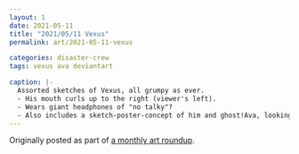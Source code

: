 ```yaml
---
layout: 1
date: 2021-05-11
title: "2021/05/11 Vexus"
permalink: art/2021-05-11-vexus

categories: disaster-crew
tags: vexus ava deviantart

caption: |-
  Assorted sketches of Vexus, all grumpy as ever.
  - His mouth curls up to the right (viewer's left).
  - Wears giant headphones of "no talky"?
  - Also includes a sketch-poster-concept of him and ghost!Ava, looking warily at something offscreen; Ava points while Vexus shines a flashlight at it.
---
```

Originally posted as part of [a monthly art roundup](https://www.deviantart.com/a-flyleaf/art/roundup-05-2021-focus-pingpong-month-881268597).